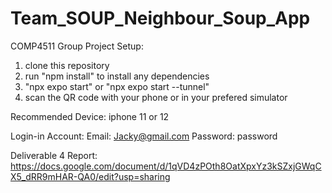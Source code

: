 # Team_SOUP_Neighbour_Soup_App
COMP4511 Group Project
Setup:
1. clone this repository
2. run "npm install" to install any dependencies
3. "npx expo start" or "npx expo start --tunnel"
4. scan the QR code with your phone or in your prefered simulator 

Recommended Device: iphone 11 or 12

Login-in Account:
Email: Jacky@gmail.com
Password: password

Deliverable 4 Report: https://docs.google.com/document/d/1qVD4zPOth8OatXpxYz3kSZxjGWqCX5_dRR9mHAR-QA0/edit?usp=sharing
